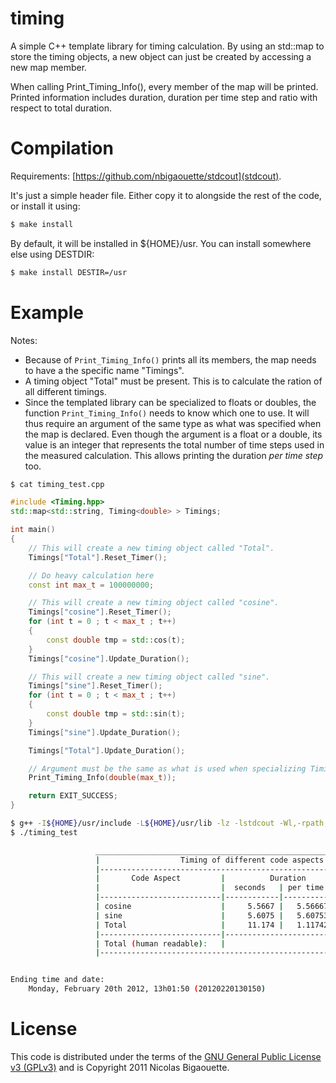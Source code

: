 # timing
A simple C++ template library for timing calculation. By using an std::map to
store the timing objects, a new object can just be created by accessing a new
map member.

When calling Print_Timing_Info(), every member of the map will be printed.
Printed information includes duration, duration per time step and ratio with
respect to total duration.


# Compilation
Requirements: [https://github.com/nbigaouette/stdcout](stdcout).

It's just a simple header file. Either copy it to alongside the rest of the code,
or install it using:

``` bash
$ make install
```

By default, it will be installed in ${HOME}/usr. You can install somewhere else
using DESTDIR:

``` bash
$ make install DESTIR=/usr
```


# Example

Notes:

* Because of `Print_Timing_Info()` prints all its members, the map needs to have a
the specific name "Timings".
* A timing object "Total" must be present. This is to calculate the ration of all
different timings.
* Since the templated library can be specialized to floats or doubles, the
function `Print_Timing_Info()` needs to know which one to use. It will thus require
an argument of the same type as what was specified when the map is declared. Even
though the argument is a float or a double, its value is an integer that represents
the total number of time steps used in the measured calculation. This allows
printing the duration _per time step_ too.


``` bash
$ cat timing_test.cpp
```

``` C++
#include <Timing.hpp>
std::map<std::string, Timing<double> > Timings;

int main()
{
    // This will create a new timing object called "Total".
    Timings["Total"].Reset_Timer();

    // Do heavy calculation here
    const int max_t = 100000000;

    // This will create a new timing object called "cosine".
    Timings["cosine"].Reset_Timer();
    for (int t = 0 ; t < max_t ; t++)
    {
        const double tmp = std::cos(t);
    }
    Timings["cosine"].Update_Duration();

    // This will create a new timing object called "sine".
    Timings["sine"].Reset_Timer();
    for (int t = 0 ; t < max_t ; t++)
    {
        const double tmp = std::sin(t);
    }
    Timings["sine"].Update_Duration();

    Timings["Total"].Update_Duration();

    // Argument must be the same as what is used when specializing Timing objects.
    Print_Timing_Info(double(max_t));

    return EXIT_SUCCESS;
}

```

``` bash
$ g++ -I${HOME}/usr/include -L${HOME}/usr/lib -lz -lstdcout -Wl,-rpath,${HOME}/usr/lib timing_test.cpp -o timing_test
$ ./timing_test

                   _______________________________________________________________________
                   |                  Timing of different code aspects                   |
                   |---------------------------------------------------------------------|
                   |       Code Aspect         |          Duration          | Percentage |
                   |                           |  seconds   | per time step | over total |
                   |---------------------------|------------|---------------|------------|
                   | cosine                    |     5.5667 |   5.56667e-08 |      49.82 |
                   | sine                      |     5.6075 |   5.60753e-08 |      50.18 |
                   | Total                     |     11.174 |   1.11742e-07 |     100.00 |
                   |---------------------------|-----------------------------------------|
                   | Total (human readable):   |                                     11s |
                   |---------------------------------------------------------------------|


Ending time and date:
    Monday, February 20th 2012, 13h01:50 (20120220130150)
```

# License

This code is distributed under the terms of the [GNU General Public License v3 (GPLv3)](http://www.gnu.org/licenses/gpl.html) and is Copyright 2011 Nicolas Bigaouette.

